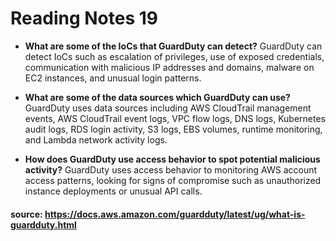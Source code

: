 # Reading Notes 19

- **What are some of the IoCs that GuardDuty can detect?**
  GuardDuty can detect IoCs such as escalation of privileges, use of exposed credentials, communication with malicious IP addresses and domains, malware on EC2 instances, and unusual login patterns.

- **What are some of the data sources which GuardDuty can use?**
  GuardDuty uses data sources including AWS CloudTrail management events, AWS CloudTrail event logs, VPC flow logs, DNS logs, Kubernetes audit logs, RDS login activity, S3 logs, EBS volumes, runtime monitoring, and Lambda network activity logs.

- **How does GuardDuty use access behavior to spot potential malicious activity?**
  GuardDuty uses access behavior to monitoring AWS account access patterns, looking for signs of compromise such as unauthorized instance deployments or unusual API calls.

#### source: https://docs.aws.amazon.com/guardduty/latest/ug/what-is-guardduty.html